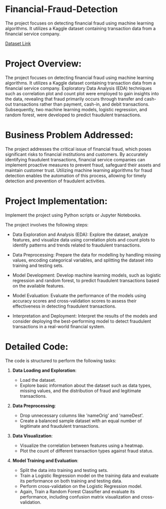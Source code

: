 # Financial-Fraud-Detection
The project focuses on detecting financial fraud using machine learning algorithms. It utilizes a Kaggle dataset containing transaction data from a financial service company. 

[Dataset Link](https://www.kaggle.com/datasets/sriharshaeedala/financial-fraud-detection-dataset)

# Project Overview:
The project focuses on detecting financial fraud using machine learning algorithms. It utilizes a Kaggle dataset containing transaction data from a financial service company. Exploratory Data Analysis (EDA) techniques such as correlation plot and count plot were employed to gain insights into the data, revealing that fraud primarily occurs through transfer and cash-out transactions rather than payment, cash-in, and debit transactions. Subsequently, two machine learning models, logistic regression, and random forest, were developed to predict fraudulent transactions.

# Business Problem Addressed:
The project addresses the critical issue of financial fraud, which poses significant risks to financial institutions and customers. By accurately identifying fraudulent transactions, financial service companies can implement proactive measures to prevent fraud, safeguard their assets and maintain customer trust. Utilizing machine learning algorithms for fraud detection enables the automation of this process, allowing for timely detection and prevention of fraudulent activities.

# Project Implementation:
Implement the project using Python scripts or Jupyter Notebooks.

The project involves the following steps:

- Data Exploration and Analysis (EDA): Explore the dataset, analyze features, and visualize data using correlation plots and count plots to identify patterns and trends related to 
  fraudulent transactions.

- Data Preprocessing: Prepare the data for modelling by handling missing values, encoding categorical variables, and splitting the dataset into training and testing sets.

- Model Development: Develop machine learning models, such as logistic regression and random forest, to predict fraudulent transactions based on the available features.

- Model Evaluation: Evaluate the performance of the models using accuracy scores and cross-validation scores to assess their effectiveness in detecting fraudulent transactions.

- Interpretation and Deployment: Interpret the results of the models and consider deploying the best-performing model to detect fraudulent transactions in a real-world financial system.

# Detailed Code:
The code is structured to perform the following tasks:

1. **Data Loading and Exploration**:
   - Load the dataset.
   - Explore basic information about the dataset such as data types, missing values, and the distribution of fraud and legitimate transactions.

2. **Data Preprocessing**:
   - Drop unnecessary columns like 'nameOrig' and 'nameDest'.
   - Create a balanced sample dataset with an equal number of legitimate and fraudulent transactions.

3. **Data Visualization**:
   - Visualize the correlation between features using a heatmap.
   - Plot the count of different transaction types against fraud status.

4. **Model Training and Evaluation**:
   - Split the data into training and testing sets.
   - Train a Logistic Regression model on the training data and evaluate its performance on both training and testing data.
   - Perform cross-validation on the Logistic Regression model.
   - Again, Train a Random Forest Classifier and evaluate its performance, including confusion matrix visualization and cross-validation.


